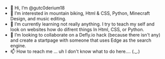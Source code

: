 - 👋 Hi, I’m @gutc0derium18
- 👀 I’m interested in mountain biking, Html & CSS, Python, Minecraft Design, and music editing. 
- 🌱 I’m currently learning not really anything. I try to teach my self and look on websites how do difrent things In Html, CSS, or Python.
- 💞️ I’m looking to collaborate on a Defly.io hack (because there isn't any) and create a startpage with someone that uses Edge as the search engine.
- 📫 How to reach me ... uh I don't know what to do here.... (._.)

<!---
gutc0derium18/gutc0derium18 is a ✨ special ✨ repository because its `README.md` (this file) appears on your GitHub profile.
You can click the Preview link to take a look at your changes.
--->
